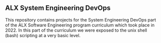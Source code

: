 ALX System Engineering DevOps
---
This repository contains projects for the System Engineering DevOps part of the ALX Software Engineering program curriculum which took place in 2022. In this part of the curriculum we were exposed to the unix shell (bash) scripting at a very basic level.
